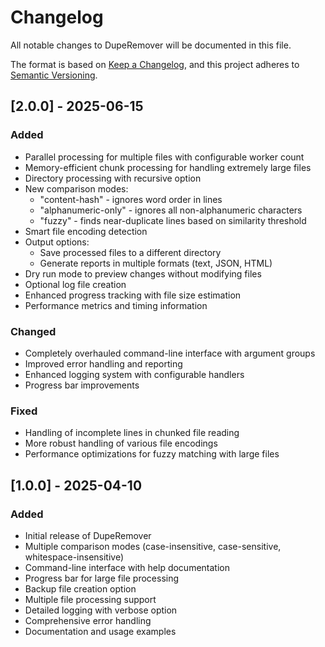 # Changelog

All notable changes to DupeRemover will be documented in this file.

The format is based on [Keep a Changelog](https://keepachangelog.com/en/1.0.0/),
and this project adheres to [Semantic Versioning](https://semver.org/spec/v2.0.0.html).

## [2.0.0] - 2025-06-15

### Added

- Parallel processing for multiple files with configurable worker count
- Memory-efficient chunk processing for handling extremely large files
- Directory processing with recursive option
- New comparison modes:
  - "content-hash" - ignores word order in lines
  - "alphanumeric-only" - ignores all non-alphanumeric characters
  - "fuzzy" - finds near-duplicate lines based on similarity threshold
- Smart file encoding detection
- Output options:
  - Save processed files to a different directory
  - Generate reports in multiple formats (text, JSON, HTML)
- Dry run mode to preview changes without modifying files
- Optional log file creation
- Enhanced progress tracking with file size estimation
- Performance metrics and timing information

### Changed

- Completely overhauled command-line interface with argument groups
- Improved error handling and reporting
- Enhanced logging system with configurable handlers
- Progress bar improvements

### Fixed

- Handling of incomplete lines in chunked file reading
- More robust handling of various file encodings
- Performance optimizations for fuzzy matching with large files

## [1.0.0] - 2025-04-10

### Added

- Initial release of DupeRemover
- Multiple comparison modes (case-insensitive, case-sensitive, whitespace-insensitive)
- Command-line interface with help documentation
- Progress bar for large file processing
- Backup file creation option
- Multiple file processing support
- Detailed logging with verbose option
- Comprehensive error handling
- Documentation and usage examples